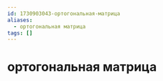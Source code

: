 ```yaml
---
id: 1730903043-ортогональная-матрица
aliases:
  - ортогональная матрица
tags: []
---
```


# ортогональная матрица

